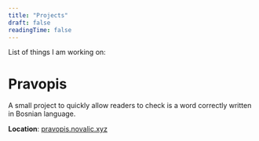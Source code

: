 ```yaml
---
title: "Projects"
draft: false
readingTime: false
---
```



List of things I am working on:

# Pravopis
A small project to quickly allow readers to check is a word correctly written
in Bosnian language.

**Location**: [pravopis.novalic.xyz](https://pravopis.novalic.xyz)